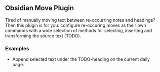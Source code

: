 ## Obsidian Move Plugin

Tired of manually moving text between re-occurring notes and headings? Then this plugin is for you: configure re-occuring moves as their own commands with a wide selection of methods for selecting, inserting and transforming the source text (TODO).

### Examples

- Append selected text under the TODO-heading on the current daily page.
